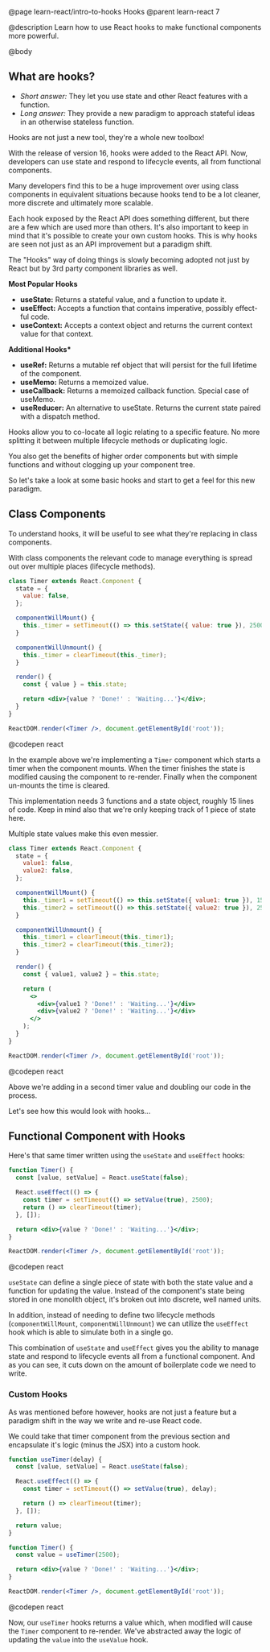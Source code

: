 @page learn-react/intro-to-hooks Hooks
@parent learn-react 7

@description Learn how to use React hooks to make functional components more powerful.

@body

## What are hooks?

- _Short answer:_ They let you use state and other React features with a function.
- _Long answer:_ They provide a new paradigm to approach stateful ideas in an otherwise stateless function.

Hooks are not just a new tool, they're a whole new toolbox!

With the release of version 16, hooks were added to the React API. Now, developers can use state and respond to lifecycle events, all from functional components.

Many developers find this to be a huge improvement over using class components in equivalent situations because hooks tend to be a lot cleaner, more discrete and ultimately more scalable.

Each hook exposed by the React API does something different, but there are a few which are used more than others. It's also important to keep in mind that it's possible to create your own custom hooks. This is why hooks are seen not just as an API improvement but a paradigm shift.

The "Hooks" way of doing things is slowly becoming adopted not just by React but by 3rd party component libraries as well.

**Most Popular Hooks**

- **useState:** Returns a stateful value, and a function to update it.
- **useEffect:** Accepts a function that contains imperative, possibly effect-ful code.
- **useContext:** Accepts a context object and returns the current context value for that context.

**Additional Hooks\***

- **useRef:** Returns a mutable ref object that will persist for the full lifetime of the component.
- **useMemo:** Returns a memoized value.
- **useCallback:** Returns a memoized callback function. Special case of useMemo.
- **useReducer:** An alternative to useState. Returns the current state paired with a dispatch method.

Hooks allow you to co-locate all logic relating to a specific feature. No more splitting it between multiple lifecycle methods or duplicating logic.

You also get the benefits of higher order components but with simple functions and without clogging up your component tree.

So let's take a look at some basic hooks and start to get a feel for this new paradigm.

## Class Components

To understand hooks, it will be useful to see what they're replacing in class components.

With class components the relevant code to manage everything is spread out over multiple places (lifecycle methods).

```jsx
class Timer extends React.Component {
  state = {
    value: false,
  };

  componentWillMount() {
    this._timer = setTimeout(() => this.setState({ value: true }), 2500);
  }

  componentWillUnmount() {
    this._timer = clearTimeout(this._timer);
  }

  render() {
    const { value } = this.state;

    return <div>{value ? 'Done!' : 'Waiting...'}</div>;
  }
}

ReactDOM.render(<Timer />, document.getElementById('root'));
```
@codepen react

In the example above we're implementing a `Timer` component which starts a timer when the component mounts. When the timer finishes the state is modified causing the component to re-render. Finally when the component un-mounts the time is cleared.

This implementation needs 3 functions and a state object, roughly 15 lines of code. Keep in mind also that we're only keeping track of 1 piece of state here.

Multiple state values make this even messier.

```jsx
class Timer extends React.Component {
  state = {
    value1: false,
    value2: false,
  };

  componentWillMount() {
    this._timer1 = setTimeout(() => this.setState({ value1: true }), 1500);
    this._timer2 = setTimeout(() => this.setState({ value2: true }), 2500);
  }

  componentWillUnmount() {
    this._timer1 = clearTimeout(this._timer1);
    this._timer2 = clearTimeout(this._timer2);
  }

  render() {
    const { value1, value2 } = this.state;

    return (
      <>
        <div>{value1 ? 'Done!' : 'Waiting...'}</div>
        <div>{value2 ? 'Done!' : 'Waiting...'}</div>
      </>
    );
  }
}

ReactDOM.render(<Timer />, document.getElementById('root'));
```
@codepen react

Above we're adding in a second timer value and doubling our code in the process.

Let's see how this would look with hooks...

## Functional Component with Hooks

Here's that same timer written using the `useState` and `useEffect` hooks:

```jsx
function Timer() {
  const [value, setValue] = React.useState(false);

  React.useEffect(() => {
    const timer = setTimeout(() => setValue(true), 2500);
    return () => clearTimeout(timer);
  }, []);

  return <div>{value ? 'Done!' : 'Waiting...'}</div>;
}

ReactDOM.render(<Timer />, document.getElementById('root'));
```
@codepen react

`useState` can define a single piece of state with both the state value and a function for updating the value. Instead of the component's state being stored in one monolith object, it's broken out into discrete, well named units.

In addition, instead of needing to define two lifecycle methods (`componentWillMount`, `componentWillUnmount`) we can utilize the `useEffect` hook which is able to simulate both in a single go.

This combination of `useState` and `useEffect` gives you the ability to manage state and respond to lifecycle events all from a functional component. And as you can see, it cuts down on the amount of boilerplate code we need to write.

### Custom Hooks

As was mentioned before however, hooks are not just a feature but a paradigm shift in the way we write and re-use React code.

We could take that timer component from the previous section and encapsulate it's logic (minus the JSX) into a custom hook.

```jsx
function useTimer(delay) {
  const [value, setValue] = React.useState(false);

  React.useEffect(() => {
    const timer = setTimeout(() => setValue(true), delay);

    return () => clearTimeout(timer);
  }, []);

  return value;
}

function Timer() {
  const value = useTimer(2500);

  return <div>{value ? 'Done!' : 'Waiting...'}</div>;
}

ReactDOM.render(<Timer />, document.getElementById('root'));
```
@codepen react

Now, our `useTimer` hooks returns a value which, when modified will cause the `Timer` component to re-render. We've abstracted away the logic of updating the `value` into the `useValue` hook.
